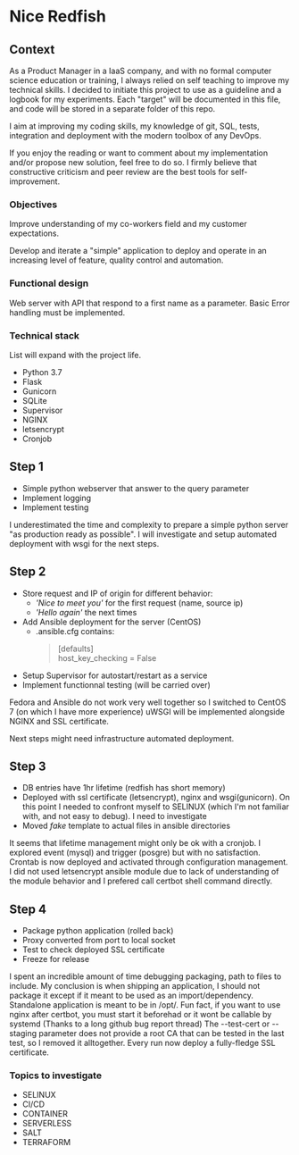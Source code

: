 # Nice Redfish

## Context

As a Product Manager in a IaaS company, and with no formal computer science education or training, I always relied on self teaching to improve my technical skills. I decided to initiate this project to use as a guideline and a logbook for my experiments. Each "target" will be documented in this file, and code will be stored in a separate folder of this repo.

I aim at improving my coding skills, my knowledge of git, SQL, tests, integration and deployment with the modern toolbox of any DevOps.

If you enjoy the reading or want to comment about my implementation and/or propose new solution, feel free to do so. I firmly believe that constructive criticism and peer review are the best tools for self-improvement.

### Objectives

Improve understanding of my co-workers field and my customer expectations.

Develop and iterate a "simple" application to deploy and operate in an increasing level of feature, quality control and automation.

### Functional design

Web server with API that respond to a first name as a parameter.
Basic Error handling must be implemented.

### Technical stack

List will expand with the project life.

- Python 3.7
- Flask
- Gunicorn
- SQLite
- Supervisor
- NGINX
- letsencrypt
- Cronjob

## Step 1

- Simple python webserver that answer to the query parameter
- Implement logging
- Implement testing

I underestimated the time and complexity to prepare a simple python server "as production ready as possible".
I will investigate and setup automated deployment with wsgi for the next steps.

## Step 2

- Store request and IP of origin for different behavior:
  - _'Nice to meet you'_ for the first request (name, source ip)
  - _'Hello again'_ the next times
- Add Ansible deployment for the server (CentOS)
  - .ansible.cfg contains:
    > [defaults]\
    > host_key_checking = False
- Setup Supervisor for autostart/restart as a service
- Implement functionnal testing (will be carried over)

Fedora and Ansible do not work very well together so I switched to CentOS 7 (on which I have more experience)
uWSGI will be implemented alongside NGINX and SSL certificate.

Next steps might need infrastructure automated deployment.

## Step 3

- DB entries have 1hr lifetime (redfish has short memory)
- Deployed with ssl certificate (letsencrypt), nginx and wsgi(gunicorn). On this point I needed to confront myself to SELINUX (which I'm not familiar with, and not easy to debug). I need to investigate
- Moved *fake* template to actual files in ansible directories

It seems that lifetime management might only be ok with a cronjob. I explored event (mysql) and trigger (posgre) but with no satisfaction. Crontab is now deployed and activated through configuration management.
I did not used letsencrypt ansible module due to lack of understanding of the module behavior and I prefered call certbot shell command directly.

## Step 4

- Package python application (rolled back)
- Proxy converted from port to local socket
- Test to check deployed SSL certificate
- Freeze for release

I spent an incredible amount of time debugging packaging, path to files to include. My conclusion is when shipping an application, I should not package it except if it meant to be used as an import/dependency. Standalone application is meant to be in /opt/.
Fun fact, if you want to use nginx after certbot, you must start it beforehad or it wont be callable by systemd (Thanks to a long github bug report thread)
The --test-cert or --staging parameter does not provide a root CA that can be tested in the last test, so I removed it alltogether. Every run now deploy a fully-fledge SSL certificate.

### Topics to investigate

- SELINUX
- CI/CD
- CONTAINER
- SERVERLESS
- SALT
- TERRAFORM
